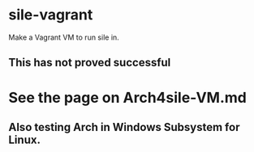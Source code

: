 # sile-vagrant

Make a Vagrant VM to run sile in.

## This has not proved successful

# See the page on Arch4sile-VM.md

## Also testing Arch in Windows Subsystem for Linux.


